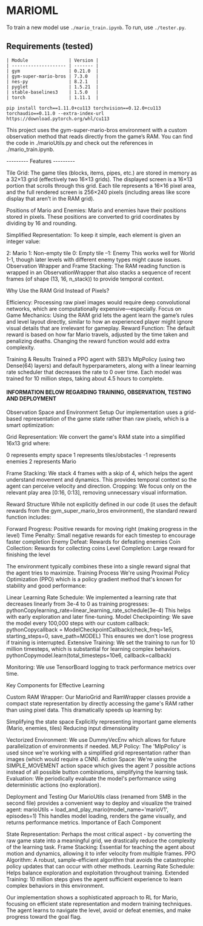 # MARIOML

To train a new model use `./mario_train.ipynb`.
To run, use `./tester.py`.

## Requirements (tested)

    | Module               | Version |
    | -------------------- | ------- |
    | gym                  | 0.21.0  |
    | gym-super-mario-bros | 7.3.0   |
    | nes-py               | 8.2.1   |
    | pyglet               | 1.5.21  |
    | stable-baselines3    | 1.5.0   |
    | torch                | 1.11.1  |

    pip install torch==1.11.0+cu113 torchvision==0.12.0+cu113 torchaudio==0.11.0 --extra-index-url https://download.pytorch.org/whl/cu113

This project uses the gym-super-mario-bros environment with a custom observation method that reads directly from the game’s RAM. You can find the code in ./marioUtils.py and check out the references in ./mario_train.ipynb.

--------- Features ---------

Tile Grid:
The game tiles (blocks, items, pipes, etc.) are stored in memory as a 32×13 grid (effectively two 16×13 grids). The displayed screen is a 16×13 portion that scrolls through this grid. Each tile represents a 16×16 pixel area, and the full rendered screen is 256×240 pixels (including areas like score display that aren’t in the RAM grid).

Positions of Mario and Enemies:
Mario and enemies have their positions stored in pixels. These positions are converted to grid coordinates by dividing by 16 and rounding.

Simplified Representation:
To keep it simple, each element is given an integer value:

2: Mario
1: Non-empty tile
0: Empty tile
–1: Enemy
This works well for World 1-1, though later levels with different enemy types might cause issues.
Observation Wrapper and Frame Stacking:
The RAM reading function is wrapped in an ObservationWrapper that also stacks a sequence of recent frames (of shape (13, 16, n_stack)) to provide temporal context.

Why Use the RAM Grid Instead of Pixels?

Efficiency: Processing raw pixel images would require deep convolutional networks, which are computationally expensive—especially.
Focus on Game Mechanics: Using the RAM grid lets the agent learn the game’s rules and level layout directly, similar to how an experienced player might ignore visual details that are irrelevant for gameplay.
Reward Function: The default reward is based on how far Mario travels, adjusted by the time taken and penalizing deaths. Changing the reward function would add extra complexity.

Training & Results
Trained a PPO agent with SB3’s MlpPolicy (using two Dense(64) layers) and default hyperparameters, along with a linear learning rate scheduler that decreases the rate to 0 over time. Each model was trained for 10 million steps, taking about 4.5 hours to complete.

#### INFORMATION BELOW REGARDING TRAINING, OBSERVATION, TESTING AND DEPLOYMENT

Observation Space and Environment Setup
Our implementation uses a grid-based representation of the game state rather than raw pixels, which is a smart optimization:

Grid Representation: We convert the game's RAM state into a simplified 16x13 grid where:

0 represents empty space
1 represents tiles/obstacles
-1 represents enemies
2 represents Mario

Frame Stacking: We stack 4 frames with a skip of 4, which helps the agent understand movement and dynamics. This provides temporal context so the agent can perceive velocity and direction.
Cropping: We focus only on the relevant play area [0:16, 0:13], removing unnecessary visual information.

Reward Structure
While not explicitly defined in our code (it uses the default rewards from the gym_super_mario_bros environment), the standard reward function includes:

Forward Progress: Positive rewards for moving right (making progress in the level)
Time Penalty: Small negative rewards for each timestep to encourage faster completion
Enemy Defeat: Rewards for defeating enemies
Coin Collection: Rewards for collecting coins
Level Completion: Large reward for finishing the level

The environment typically combines these into a single reward signal that the agent tries to maximize.
Training Process
We're using Proximal Policy Optimization (PPO) which is a policy gradient method that's known for stability and good performance:

Linear Learning Rate Schedule: We implemented a learning rate that decreases linearly from 3e-4 to 0 as training progresses:
pythonCopylearning_rate=linear_learning_rate_schedule(3e-4)
This helps with early exploration and later fine-tuning.
Model Checkpointing: We save the model every 100,000 steps with our custom callback:
pythonCopycallback = ModelCheckpointCallback(check_freq=1e5, starting_steps=0, save_path=MODEL)
This ensures we don't lose progress if training is interrupted.
Extensive Training: We set the training to run for 10 million timesteps, which is substantial for learning complex behaviors.
pythonCopymodel.learn(total_timesteps=10e6, callback=callback)

Monitoring: We use TensorBoard logging to track performance metrics over time.

Key Components for Effective Learning

Custom RAM Wrapper: Our MarioGrid and RamWrapper classes provide a compact state representation by directly accessing the game's RAM rather than using pixel data. This dramatically speeds up learning by:

Simplifying the state space
Explicitly representing important game elements (Mario, enemies, tiles)
Reducing input dimensionality

Vectorized Environment: We use DummyVecEnv which allows for future parallelization of environments if needed.
MLP Policy: The 'MlpPolicy' is used since we're working with a simplified grid representation rather than images (which would require a CNN).
Action Space: We're using the SIMPLE_MOVEMENT action space which gives the agent 7 possible actions instead of all possible button combinations, simplifying the learning task.
Evaluation: We periodically evaluate the model's performance using deterministic actions (no exploration).

Deployment and Testing
Our MarioUtils class (renamed from SMB in the second file) provides a convenient way to deploy and visualize the trained agent:
marioUtils = load_and_play_mario(model_name='marioV1', episodes=1)
This handles model loading, renders the game visually, and returns performance metrics.
Importance of Each Component

State Representation: Perhaps the most critical aspect - by converting the raw game state into a meaningful grid, we drastically reduce the complexity of the learning task.
Frame Stacking: Essential for teaching the agent about motion and dynamics, allowing it to infer velocity from multiple frames.
PPO Algorithm: A robust, sample-efficient algorithm that avoids the catastrophic policy updates that can occur with other methods.
Learning Rate Schedule: Helps balance exploration and exploitation throughout training.
Extended Training: 10 million steps gives the agent sufficient experience to learn complex behaviors in this environment.

Our implementation shows a sophisticated approach to RL for Mario, focusing on efficient state representation and modern training techniques. The agent learns to navigate the level, avoid or defeat enemies, and make progress toward the goal flag.
